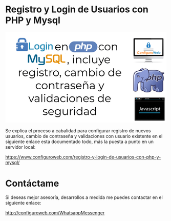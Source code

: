 # Registro y Login de Usuarios con PHP y Mysql
<img src="login-php-mysql.png">

Se explica el proceso a cabalidad para configurar registro de nuevos usuarios, cambio de contraseña y validaciones con usuario existente en el siguiente enlace esta documentado todo, más la puesta a punto en un servidor local:

https://www.configuroweb.com/registro-y-login-de-usuarios-con-php-y-mysql/

# Contáctame

Si deseas mejor asesoría, desarrollos a medida me puedes contactar en el siguiente enlace:

http://configuroweb.com/WhatsappMessenger
